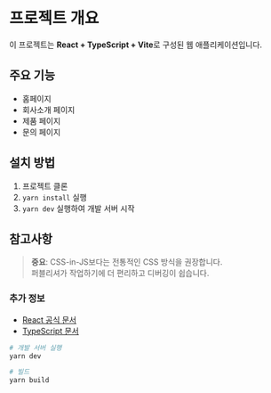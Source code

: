 # 프로젝트 개요

이 프로젝트는 **React + TypeScript + Vite**로 구성된 웹 애플리케이션입니다.

## 주요 기능
- 홈페이지
- 회사소개 페이지  
- 제품 페이지
- 문의 페이지

## 설치 방법
1. 프로젝트 클론
2. `yarn install` 실행
3. `yarn dev` 실행하여 개발 서버 시작

## 참고사항
> **중요**: CSS-in-JS보다는 전통적인 CSS 방식을 권장합니다.  
> 퍼블리셔가 작업하기에 더 편리하고 디버깅이 쉽습니다.

### 추가 정보
- [React 공식 문서](https://react.dev)
- [TypeScript 문서](https://www.typescriptlang.org)

```bash
# 개발 서버 실행
yarn dev

# 빌드
yarn build
``` 